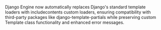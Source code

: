 Django Engine now automatically replaces Django's standard template loaders with includecontents custom loaders, ensuring compatibility with third-party packages like django-template-partials while preserving custom Template class functionality and enhanced error messages.